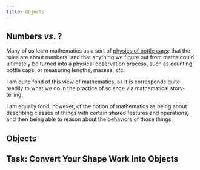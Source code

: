 ```yaml
---
title: Objects
---
```


## Numbers *vs*. ?

Many of us learn mathematics as a sort of [physics of bottle caps](http://www.cryptonomicon.com/main.html):
that the rules are about numbers, and that anything we figure out from maths could
ultimately be turned into a physical observation process, such as counting bottle
caps, or measuring lengths, masses, *etc*.

I am quite fond of this view of mathematics, as it is corresponds quite readily
to what we do in the practice of science via mathematical story-telling.

I am equally fond, however, of the notion of mathematics as being about
describing classes of things with certain shared features and operations, and
then being able to reason about the behaviors of those things.

## Objects

## Task: Convert Your Shape Work Into Objects
